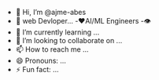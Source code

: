 - 👋 Hi, I’m @ajme-abes
- 👀 web Devloper...
-❤️AI/ML Engineers 
-👁️
- 🌱 I’m currently learning ...
- 💞️ I’m looking to collaborate on ...
- 📫 How to reach me ...
- 😄 Pronouns: ...
- ⚡ Fun fact: ...

<!---
ajme-abes/ajme-abes is a ✨ special ✨ repository because its `README.md` (this file) appears on your GitHub profile.
You can click the Preview link to take a look at your changes.
--->
